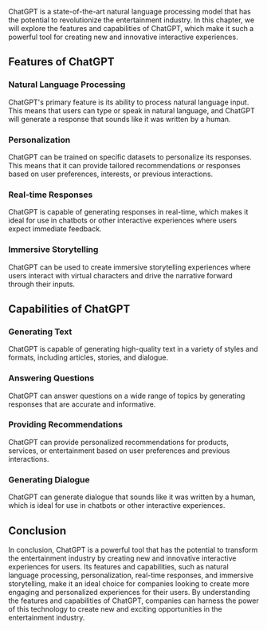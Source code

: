 
ChatGPT is a state-of-the-art natural language processing model that has the potential to revolutionize the entertainment industry. In this chapter, we will explore the features and capabilities of ChatGPT, which make it such a powerful tool for creating new and innovative interactive experiences.

Features of ChatGPT
-------------------

### Natural Language Processing

ChatGPT's primary feature is its ability to process natural language input. This means that users can type or speak in natural language, and ChatGPT will generate a response that sounds like it was written by a human.

### Personalization

ChatGPT can be trained on specific datasets to personalize its responses. This means that it can provide tailored recommendations or responses based on user preferences, interests, or previous interactions.

### Real-time Responses

ChatGPT is capable of generating responses in real-time, which makes it ideal for use in chatbots or other interactive experiences where users expect immediate feedback.

### Immersive Storytelling

ChatGPT can be used to create immersive storytelling experiences where users interact with virtual characters and drive the narrative forward through their inputs.

Capabilities of ChatGPT
-----------------------

### Generating Text

ChatGPT is capable of generating high-quality text in a variety of styles and formats, including articles, stories, and dialogue.

### Answering Questions

ChatGPT can answer questions on a wide range of topics by generating responses that are accurate and informative.

### Providing Recommendations

ChatGPT can provide personalized recommendations for products, services, or entertainment based on user preferences and previous interactions.

### Generating Dialogue

ChatGPT can generate dialogue that sounds like it was written by a human, which is ideal for use in chatbots or other interactive experiences.

Conclusion
----------

In conclusion, ChatGPT is a powerful tool that has the potential to transform the entertainment industry by creating new and innovative interactive experiences for users. Its features and capabilities, such as natural language processing, personalization, real-time responses, and immersive storytelling, make it an ideal choice for companies looking to create more engaging and personalized experiences for their users. By understanding the features and capabilities of ChatGPT, companies can harness the power of this technology to create new and exciting opportunities in the entertainment industry.
